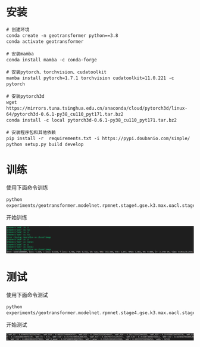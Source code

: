# 安装

```
# 创建环境
conda create -n geotransformer python==3.8
conda activate geotransformer

# 安装mamba
conda install mamba -c conda-forge

# 安装pytorch、torchvision、cudatoolkit
mamba install pytorch=1.7.1 torchvision cudatoolkit=11.0.221 -c pytorch

# 安装pytorch3d
wget https://mirrors.tuna.tsinghua.edu.cn/anaconda/cloud/pytorch3d/linux-64/pytorch3d-0.6.1-py38_cu110_pyt171.tar.bz2
conda install -c local pytorch3d-0.6.1-py38_cu110_pyt171.tar.bz2

# 安装程序包和其他依赖
pip install -r  requirements.txt -i https://pypi.doubanio.com/simple/
python setup.py build develop
```

# 训练

使用下面命令训练

```
python experiments/geotransformer.modelnet.rpmnet.stage4.gse.k3.max.oacl.stage2.sinkhorn/trainval.py
```

开始训练

![20230523105550](https://raw.githubusercontent.com/skykone1/images/main/20230523105550.png)

# 测试
使用下面命令测试

```
python experiments/geotransformer.modelnet.rpmnet.stage4.gse.k3.max.oacl.stage2.sinkhorn/eval_bop.py
```

开始测试

![20230523122734](https://raw.githubusercontent.com/skykone1/images/main/20230523122734.png)
